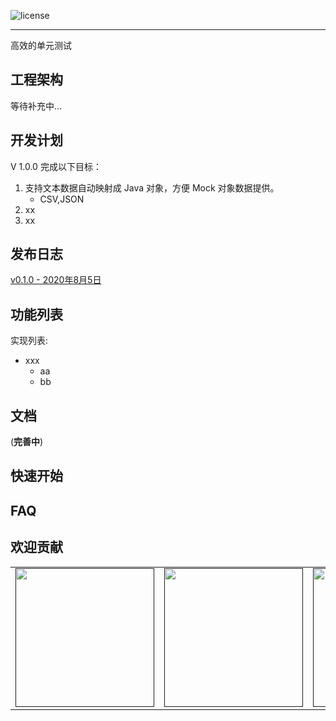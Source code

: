 
![license](http://git.luckincoffee.com/tech-train/java-ut-effective/raw/master/docs/img/license-Apache--2.0-green.svg)

---
 高效的单元测试


## 工程架构 ##

等待补充中...

## 开发计划 ##

V 1.0.0 完成以下目标：

1. 支持文本数据自动映射成 Java 对象，方便 Mock 对象数据提供。
    - CSV,JSON
2. xx
3. xx



## 发布日志 ##

[v0.1.0 - 2020年8月5日](/docs/releases/v0.1.0.md)


## 功能列表 ##

实现列表:

- xxx
    * aa
    * bb


## 文档

(**完善中**)

## 快速开始 ##


## FAQ ##

## 欢迎贡献


<div>
<table>
  <tbody>
  <tr></tr>
    <tr>
      <td align="center"  valign="middle">
        <a href="" target="_blank">
          <img width="222px"  src="http://git.luckincoffee.com/tech-train/java-ut-effective/raw/master/docs/img/contribute/profile1.jpg">
        </a>
      </td>
      <td align="center"  valign="middle">
        <a href="" target="_blank">
          <img width="222px"  src="http://git.luckincoffee.com/tech-train/java-ut-effective/raw/master/docs/img/contribute/profile1.jpg">
        </a>
      </td>
      <td align="center"  valign="middle">
        <a href="" target="_blank">
          <img width="222px"  src="http://git.luckincoffee.com/tech-train/java-ut-effective/raw/master/docs/img/contribute/profile1.jpg">
        </a>
      </td>
      <td align="center"  valign="middle">
        <a href="https://github.com/mosn" target="_blank">
          <img width="222px"  src="http://git.luckincoffee.com/tech-train/java-ut-effective/raw/master/docs/img/contribute/profile1.jpg">
        </a>
      </td>
    </tr>
    <tr></tr>
  </tbody>
</table>
</div>
